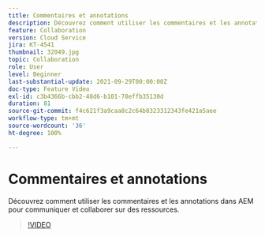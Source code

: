 ```yaml
---
title: Commentaires et annotations
description: Découvrez comment utiliser les commentaires et les annotations dans AEM pour communiquer et collaborer sur des ressources.
feature: Collaboration
version: Cloud Service
jira: KT-4541
thumbnail: 32049.jpg
topic: Collaboration
role: User
level: Beginner
last-substantial-update: 2021-09-29T00:00:00Z
doc-type: Feature Video
exl-id: c3b4366b-cbb2-48d6-b101-78effb35130d
duration: 81
source-git-commit: f4c621f3a9caa8c2c64b8323312343fe421a5aee
workflow-type: tm+mt
source-wordcount: '36'
ht-degree: 100%

---
```


# Commentaires et annotations

Découvrez comment utiliser les commentaires et les annotations dans AEM pour communiquer et collaborer sur des ressources.

>[!VIDEO](https://video.tv.adobe.com/v/32049?quality=12&learn=on)
